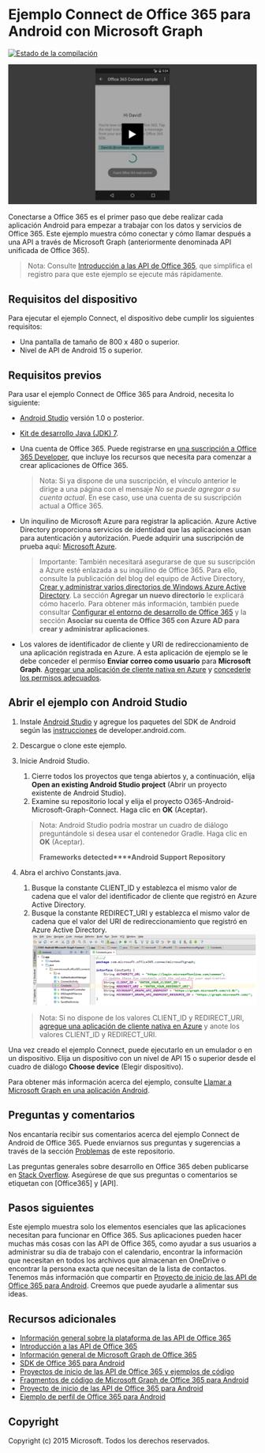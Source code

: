 # Ejemplo Connect de Office 365 para Android con Microsoft Graph

[ ![Estado de la compilación](https://ricalo.visualstudio.com/_apis/public/build/definitions/06256fa7-d8e5-4ca0-8639-7c00eb6f1fe9/7/badge)](https://travis-ci.org/OfficeDev/O365-Android-Microsoft-Graph-Connect)

[ ![Ejemplo Connect de Office 365](../readme-images/O365-Android-Connect-video_play_icon.png)](https://www.youtube.com/watch?v=3IQIDFrqhY4 "Haga clic para ver el ejemplo en funcionamiento")

Conectarse a Office 365 es el primer paso que debe realizar cada aplicación Android para empezar a trabajar con los datos y servicios de Office 365. Este ejemplo muestra cómo conectar y cómo llamar después a una API a través de Microsoft Graph (anteriormente denominada API unificada de Office 365).
> Nota: Consulte [Introducción a las API de Office 365](http://dev.office.com/getting-started/office365apis?platform=option-android#setup), que simplifica el registro para que este ejemplo se ejecute más rápidamente.

## Requisitos del dispositivo

Para ejecutar el ejemplo Connect, el dispositivo debe cumplir los siguientes requisitos:

* Una pantalla de tamaño de 800 x 480 o superior.
* Nivel de API de Android 15 o superior.
 
## Requisitos previos

Para usar el ejemplo Connect de Office 365 para Android, necesita lo siguiente:

* [Android Studio](http://developer.android.com/sdk/index.html) versión 1.0 o posterior.
* [Kit de desarrollo Java (JDK) 7](http://www.oracle.com/technetwork/java/javase/downloads/jdk7-downloads-1880260.html).
* Una cuenta de Office 365. Puede registrarse en [una suscripción a Office 365 Developer](https://profile.microsoft.com/RegSysProfileCenter/wizardnp.aspx?wizid=14b845d0-938c-45af-b061-f798fbb4d170), que incluye los recursos que necesita para comenzar a crear aplicaciones de Office 365.

    > Nota: Si ya dispone de una suscripción, el vínculo anterior le dirige a una página con el mensaje *No se puede agregar a su cuenta actual*. En ese caso, use una cuenta de su suscripción actual a Office 365.
* Un inquilino de Microsoft Azure para registrar la aplicación. Azure Active Directory proporciona servicios de identidad que las aplicaciones usan para autenticación y autorización. Puede adquirir una suscripción de prueba aquí: [Microsoft Azure](https://account.windowsazure.com/SignUp).

     > Importante: También necesitará asegurarse de que su suscripción a Azure esté enlazada a su inquilino de Office 365. Para ello, consulte la publicación del blog del equipo de Active Directory, [Crear y administrar varios directorios de Windows Azure Active Directory](http://blogs.technet.com/b/ad/archive/2013/11/08/creating-and-managing-multiple-windows-azure-active-directories.aspx). La sección **Agregar un nuevo directorio** le explicará cómo hacerlo. Para obtener más información, también puede consultar [Configurar el entorno de desarrollo de Office 365](https://msdn.microsoft.com/office/office365/howto/setup-development-environment#bk_CreateAzureSubscription) y la sección **Asociar su cuenta de Office 365 con Azure AD para crear y administrar aplicaciones**.
      
* Los valores de identificador de cliente y URI de redireccionamiento de una aplicación registrada en Azure. A esta aplicación de ejemplo se le debe conceder el permiso **Enviar correo como usuario** para **Microsoft Graph**. [Agregar una aplicación de cliente nativa en Azure](https://msdn.microsoft.com/office/office365/HowTo/add-common-consent-manually#bk_RegisterNativeApp) y [concederle los permisos adecuados](https://github.com/OfficeDev/O365-Android-Microsoft-Graph-Connect/wiki/Grant-permissions-to-the-Connect-application-in-Azure).

## Abrir el ejemplo con Android Studio

1. Instale [Android Studio](http://developer.android.com/sdk/index.html) y agregue los paquetes del SDK de Android según las [instrucciones](http://developer.android.com/sdk/installing/adding-packages.html) de developer.android.com.
2. Descargue o clone este ejemplo.
3. Inicie Android Studio.
	1. Cierre todos los proyectos que tenga abiertos y, a continuación, elija **Open an existing Android Studio project** (Abrir un proyecto existente de Android Studio).
	2. Examine su repositorio local y elija el proyecto O365-Android-Microsoft-Graph-Connect. Haga clic en **OK** (Aceptar).
	
	> Nota: Android Studio podría mostrar un cuadro de diálogo preguntándole si desea usar el contenedor Gradle. Haga clic en **OK** (Aceptar).
	> 
	> **Frameworks detected****Android Support Repository**
4. Abra el archivo Constants.java.
	1. Busque la constante CLIENT_ID y establezca el mismo valor de cadena que el valor del identificador de cliente que registró en Azure Active Directory.
	2. Busque la constante REDIRECT_URI y establezca el mismo valor de cadena que el valor del URI de redireccionamiento que registró en Azure Active Directory. ![Ejemplo Connect de Office 365](../readme-images/O365-Android-Connect-Constants.png "Valores de identificador de cliente y de URI de redireccionamiento en el archivo Constants")

    > Nota: Si no dispone de los valores CLIENT_ID y REDIRECT_URI, [agregue una aplicación de cliente nativa en Azure](https://msdn.microsoft.com/es-es/library/azure/dn132599.aspx#BKMK_Adding) y anote los valores CLIENT_ID y REDIRECT_URI.

Una vez creado el ejemplo Connect, puede ejecutarlo en un emulador o en un dispositivo. Elija un dispositivo con un nivel de API 15 o superior desde el cuadro de diálogo **Choose device** (Elegir dispositivo).

Para obtener más información acerca del ejemplo, consulte [Llamar a Microsoft Graph en una aplicación Android](https://graph.microsoft.io/es-es/docs/platform/android).

## Preguntas y comentarios

Nos encantaría recibir sus comentarios acerca del ejemplo Connect de Android de Office 365. Puede enviarnos sus preguntas y sugerencias a través de la sección [Problemas](https://github.com/OfficeDev/O365-Android-Microsoft-Graph-Connect/issues) de este repositorio.

Las preguntas generales sobre desarrollo en Office 365 deben publicarse en [Stack Overflow](http://stackoverflow.com/questions/tagged/Office365+API). Asegúrese de que sus preguntas o comentarios se etiquetan con [Office365] y [API].

## Pasos siguientes

Este ejemplo muestra solo los elementos esenciales que las aplicaciones necesitan para funcionar en Office 365. Sus aplicaciones pueden hacer muchas más cosas con las API de Office 365, como ayudar a sus usuarios a administrar su día de trabajo con el calendario, encontrar la información que necesitan en todos los archivos que almacenan en OneDrive o encontrar la persona exacta que necesitan de la lista de contactos. Tenemos más información que compartir en [Proyecto de inicio de las API de Office 365 para Android](https://github.com/officedev/O365-Android-Start/). Creemos que puede ayudarle a alimentar sus ideas.
  
## Recursos adicionales

* [Información general sobre la plataforma de las API de Office 365](https://msdn.microsoft.com/office/office365/howto/platform-development-overview)
* [Introducción a las API de Office 365](http://dev.office.com/getting-started/office365apis)
* [Información general de Microsoft Graph de Office 365](http://graph.microsoft.io)
* [SDK de Office 365 para Android](https://github.com/OfficeDev/Office-365-SDK-for-Android)
* [Proyectos de inicio de las API de Office 365 y ejemplos de código](https://msdn.microsoft.com/office/office365/howto/starter-projects-and-code-samples)
* [Fragmentos de código de Microsoft Graph de Office 365 para Android](https://github.com/OfficeDev/O365-Android-Microsoft-Graph-Snippets)
* [Proyecto de inicio de las API de Office 365 para Android](https://github.com/OfficeDev/O365-Android-Start)
* [Ejemplo de perfil de Office 365 para Android](https://github.com/OfficeDev/O365-Android-Profile)


## Copyright
Copyright (c) 2015 Microsoft. Todos los derechos reservados.
